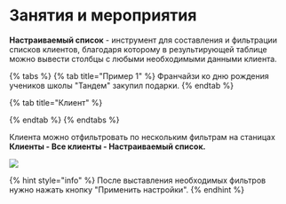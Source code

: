 # Занятия и мероприятия

**Настраиваемый список** - инструмент для составления и фильтрации списков клиентов, благодаря которому в результирующей таблице можно вывести столбцы с любыми необходимыми данными клиента.&#x20;

{% tabs %}
{% tab title="Пример 1" %}
Франчайзи ко дню рождения учеников школы "Тандем" закупил подарки.&#x20;
{% endtab %}

{% tab title="Клиент" %}

{% endtab %}
{% endtabs %}

Клиента можно отфильтровать по нескольким фильтрам на станицах **Клиенты - Все клиенты - Настраиваемый список.**

![](../../.gitbook/assets/Screenshot\_297.png)

{% hint style="info" %}
После выставления необходимых фильтров нужно нажать кнопку "Применить настройки".
{% endhint %}

